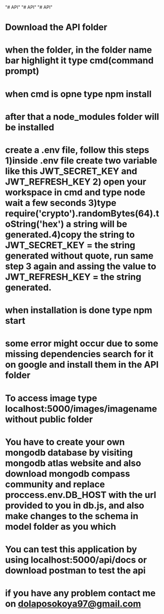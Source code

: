 "# API"
"# API"
"# API"

# Download the API folder

# when the folder, in the folder name bar highlight it type cmd(command prompt)

# when cmd is opne type npm install

# after that a node_modules folder will be installed

# create a .env file, follow this steps 1)inside .env file create two variable like this JWT_SECRET_KEY and JWT_REFRESH_KEY 2) open your workspace in cmd and type node wait a few seconds 3)type require('crypto').randomBytes(64).toString('hex') a string will be generated.4)copy the string to JWT_SECRET_KEY = the string generated without quote, run same step 3 again and assing the value to JWT_REFRESH_KEY = the string generated.

# when installation is done type npm start

# some error might occur due to some missing dependencies search for it on google and install them in the API folder

# To access image type localhost:5000/images/imagename without public folder

# You have to create your own mongodb database by visiting mongodb atlas website and also download mongodb compass community and replace proccess.env.DB_HOST with the url provided to you in db.js, and also make changes to the schema in model folder as you which

# You can test this application by using localhost:5000/api/docs or download postman to test the api

# if you have any problem contact me on dolaposokoya97@gmail.com
